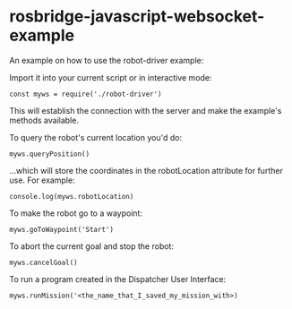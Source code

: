 # rosbridge-javascript-websocket-example

An example on how to use the robot-driver example:

Import it into your current script or in interactive mode:

``const myws = require('./robot-driver')``

This will establish the connection with the server and make the  example's methods available.

To query the robot's current location you'd do:

``myws.queryPosition()``

...which will store the coordinates in the robotLocation attribute for further use. For example:

``console.log(myws.robotLocation)``

To make the robot go to a waypoint:

``myws.goToWaypoint('Start')``


To abort the current goal and stop the robot:

``myws.cancelGoal()``

To run a program created in the Dispatcher User Interface:

``myws.runMission('<the_name_that_I_saved_my_mission_with>)``
